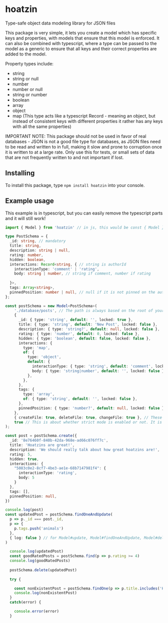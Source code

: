 # hoatzin
Type-safe object data modeling library for JSON files

This package is very simple, it lets you create a model which has specific keys and properties, with models that ensure that this model is enforced. It can also be combined with typescript, where a type can be passed to the model as a generic to ensure that all keys and their correct properties are added to the model.

Property types include:
- string
- string or null
- number
- number or null
- string or number
- boolean
- array
- object
- map (This type acts like a typescript Record - meaning an object, but instead of consistent keys with different properties it rather has any keys with all the same properties)

IMPORTANT NOTE: This package should not be used in favor of real databases - JSON is not a good file type for databases, as JSON files need to be read and written to in full, making it slow and prone to corruption once it is written to at a large rate. Only use this for tests, or small sets of data that are not frequently written to and not important if lost.

## Installing

To install this package, type `npm install hoatzin` into your console.

## Example usage

This example is in typescript, but you can easily remove the typescript parts and it will still work!
```ts
import { Model } from 'hoatzin' // in js, this would be const { Model } = require("hoatzin");

type PostSchema = {
  _id: string, // mandatory
  title: string,
  description: string | null,
  rating: number,
  hidden: boolean,
  interactions: Record<string, { // string is authorId
    interactionType: 'comment' | 'rating',
    body: string | number, // string if comment, number if rating
    
  }>,
  tags: Array<string>,
  pinnedPosition: number | null, // null if it is not pinned on the authors profile
};

const postSchema = new Model<PostSchema>(
	'./database/posts', // The path is always based on the root of your project. You can use the join method of nodes "path" module plus __dirname to create a file-relative path.
	{ 
      _id: { type: 'string', default: '', locked: true },
      title: { type: 'string', default: 'New Post', locked: false },
      description: { type: 'string?', default: null, locked: false },
      rating: { type: 'number', default: 0, locked: false },
      hidden: { type: 'boolean', default: false, locked: false },
      interactions: {
        type: 'map',
        of: {
          type: 'object',
          default: {
            interactionType: { type: 'string', default: 'comment', locked: false },
            body: { type: 'string|number', default: '', locked: false }
          },
        },
      },
      tags: {
        type: 'array',
        of: { type: 'string', default: '', locked: false },
      },
      pinnedPosition: { type: 'number?', default: null, locked: false },
    }, 
	{ createFile: true, deleteFile: true, changeFile: true }, // These are the log settings. They are optional and set to false by default. All properties of this object are optional too and will be set to false if left out. A boolean value can also be passed in place of the object, which sets all of these to the passed value
	true // This is about whether strict mode is enabled or not. It is optional and set to true by default. Strict mode checks whether the information passed the "create" and "findOneAndUpdate" functions alligns with the schema.
);

const post = postSchema.create({
  _id: '8e76460f-840b-42da-968e-ad66c076ff7c',
  title: 'Hoatzins are great!',
  description: 'We should really talk about how great hoatzins are!',
  rating: 5,
  hidden: true,
  interactions: {
    "5083c0e2-8cf7-4be3-ae1e-68b7147981f4": {
      interactionType: 'rating',
      body: 5
    }
  },
  tags: [],
  pinnedPosition: null,
})

console.log(post)
const updatedPost = postSchema.findOneAndUpdate(
  p => p._id === post._id,
  p => {
    p.tags.push('animals')
  },
  { log: false } // for Model#update, Model#findOneAndUpdate, Model#delete, Model#findOneAndDelete and Model#create, there is an optional "options" object with a log property. If it is set, it overrides the setting set when the model is created for the call
)

  console.log(updatedPost)
  const goodRatedPosts = postSchema.find(p => p.rating >= 4)
  console.log(goodRatedPosts)
  
  postSchema.delete(updatedPost)
  
  try {

    const nonExistentPost = postSchema.findOne(p => p.title.includes('Hoatzin')) // The post got deleted in the line above. It is asynchronous so it might not actually be deleted yet, but if it is, this will throw an error that needs to be caught
	console.log(nonExistentPost)
  }
  catch(error) {

	console.error(error)
  }
```